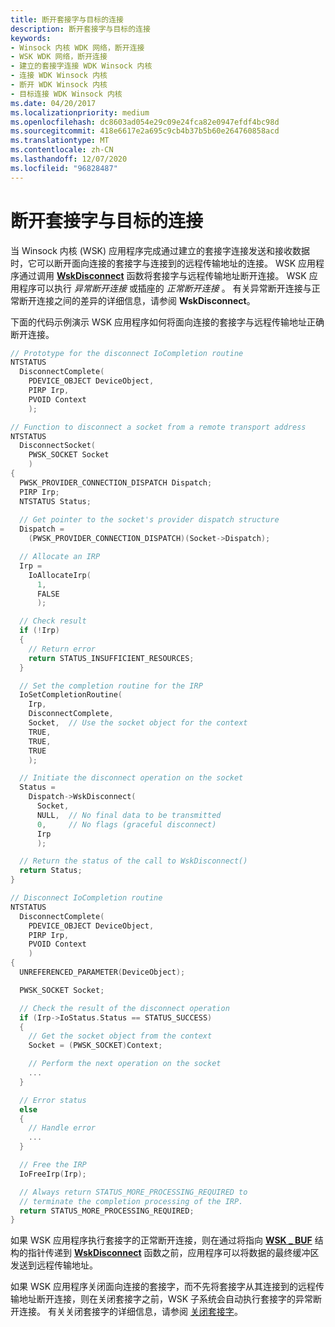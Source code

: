 ```yaml
---
title: 断开套接字与目标的连接
description: 断开套接字与目标的连接
keywords:
- Winsock 内核 WDK 网络，断开连接
- WSK WDK 网络，断开连接
- 建立的套接字连接 WDK Winsock 内核
- 连接 WDK Winsock 内核
- 断开 WDK Winsock 内核
- 目标连接 WDK Winsock 内核
ms.date: 04/20/2017
ms.localizationpriority: medium
ms.openlocfilehash: dc8603ad054e29c09e24fca82e0947efdf4bc98d
ms.sourcegitcommit: 418e6617e2a695c9cb4b37b5b60e264760858acd
ms.translationtype: MT
ms.contentlocale: zh-CN
ms.lasthandoff: 12/07/2020
ms.locfileid: "96828487"
---
```

# <a name="disconnecting-a-socket-from-a-destination"></a>断开套接字与目标的连接


当 Winsock 内核 (WSK) 应用程序完成通过建立的套接字连接发送和接收数据时，它可以断开面向连接的套接字与连接到的远程传输地址的连接。 WSK 应用程序通过调用 [**WskDisconnect**](/windows-hardware/drivers/ddi/wsk/nc-wsk-pfn_wsk_disconnect) 函数将套接字与远程传输地址断开连接。 WSK 应用程序可以执行 *异常断开连接* 或插座的 *正常断开连接* 。 有关异常断开连接与正常断开连接之间的差异的详细信息，请参阅 **WskDisconnect**。

下面的代码示例演示 WSK 应用程序如何将面向连接的套接字与远程传输地址正确断开连接。

```C++
// Prototype for the disconnect IoCompletion routine
NTSTATUS
  DisconnectComplete(
    PDEVICE_OBJECT DeviceObject,
    PIRP Irp,
    PVOID Context
    );

// Function to disconnect a socket from a remote transport address
NTSTATUS
  DisconnectSocket(
    PWSK_SOCKET Socket
    )
{
  PWSK_PROVIDER_CONNECTION_DISPATCH Dispatch;
  PIRP Irp;
  NTSTATUS Status;
 
  // Get pointer to the socket's provider dispatch structure
  Dispatch =
    (PWSK_PROVIDER_CONNECTION_DISPATCH)(Socket->Dispatch);

  // Allocate an IRP
  Irp =
    IoAllocateIrp(
      1,
      FALSE
      );

  // Check result
  if (!Irp)
  {
    // Return error
    return STATUS_INSUFFICIENT_RESOURCES;
  }

  // Set the completion routine for the IRP
  IoSetCompletionRoutine(
    Irp,
    DisconnectComplete,
    Socket,  // Use the socket object for the context
    TRUE,
    TRUE,
    TRUE
    );

  // Initiate the disconnect operation on the socket
  Status =
    Dispatch->WskDisconnect(
      Socket,
      NULL,  // No final data to be transmitted
      0,     // No flags (graceful disconnect)
      Irp
      );

  // Return the status of the call to WskDisconnect()
  return Status;
}

// Disconnect IoCompletion routine
NTSTATUS
  DisconnectComplete(
    PDEVICE_OBJECT DeviceObject,
    PIRP Irp,
    PVOID Context
    )
{
  UNREFERENCED_PARAMETER(DeviceObject);

  PWSK_SOCKET Socket;

  // Check the result of the disconnect operation
  if (Irp->IoStatus.Status == STATUS_SUCCESS)
  {
    // Get the socket object from the context
    Socket = (PWSK_SOCKET)Context;

    // Perform the next operation on the socket
    ...
  }

  // Error status
  else
  {
    // Handle error
    ...
  }

  // Free the IRP
  IoFreeIrp(Irp);

  // Always return STATUS_MORE_PROCESSING_REQUIRED to
  // terminate the completion processing of the IRP.
  return STATUS_MORE_PROCESSING_REQUIRED;
}
```

如果 WSK 应用程序执行套接字的正常断开连接，则在通过将指向 [**WSK \_ BUF**](/windows-hardware/drivers/ddi/wsk/ns-wsk-_wsk_buf) 结构的指针传递到 [**WskDisconnect**](/windows-hardware/drivers/ddi/wsk/nc-wsk-pfn_wsk_disconnect) 函数之前，应用程序可以将数据的最终缓冲区发送到远程传输地址。

如果 WSK 应用程序关闭面向连接的套接字，而不先将套接字从其连接到的远程传输地址断开连接，则在关闭套接字之前，WSK 子系统会自动执行套接字的异常断开连接。 有关关闭套接字的详细信息，请参阅 [关闭套接字](closing-a-socket.md)。

 


